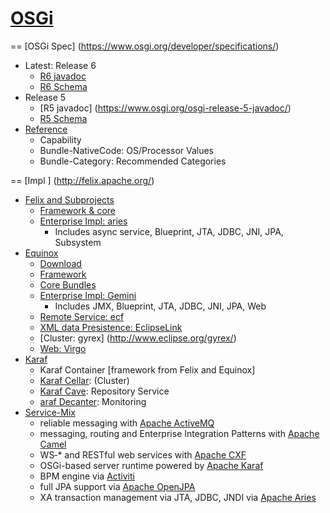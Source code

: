 [OSGi](https://www.osgi.org/)
========

== [OSGi Spec] (https://www.osgi.org/developer/specifications/)
 - Latest: Release 6
    - [R6 javadoc](https://www.osgi.org/osgi-release-6-javadoc/)
    - [R6 Schema](https://www.osgi.org/osgi-release-6-xml-schemas/)
 - Release 5
    - [R5 javadoc] (https://www.osgi.org/osgi-release-5-javadoc/)
    - [R5 Schema](https://www.osgi.org/osgi-release-5-xml-schemas/)
 - [ Reference](https://www.osgi.org/developer/specifications/reference/)
    - Capability
    - Bundle-NativeCode: OS/Processor Values
    - Bundle-Category: Recommended Categories
 
== [Impl ] (http://felix.apache.org/)
  - [Felix and Subprojects](http://felix.apache.org/)
      - [Framework & core](http://felix.apache.org/downloads.cgi)
      - [Enterprise Impl: aries](http://aries.apache.org/)
         - Includes async service, Blueprint, JTA, JDBC, JNI, JPA, Subsystem
  - [Equinox](http://www.eclipse.org/equinox/)
      - [Download](http://download.eclipse.org/equinox/)
      - [Framework](http://www.eclipse.org/equinox/framework/)
      - [Core Bundles](http://www.eclipse.org/equinox/bundles/)
      - [Enterprise Impl: Gemini](http://www.eclipse.org/gemini/)
         - Includes JMX, Blueprint, JTA, JDBC, JNI, JPA, Web
      - [ Remote Service: ecf](http://www.eclipse.org/ecf/)
      - [ XML data Presistence: EclipseLink](http://www.eclipse.org/eclipselink/)
      - [Cluster: gyrex] (http://www.eclipse.org/gyrex/)
      - [Web: Virgo](http://www.eclipse.org/virgo/)
   - [Karaf](http://karaf.apache.org/)
      - Karaf Container [framework from Felix and Equinox]
      - [Karaf Cellar](http://karaf.apache.org/manual/cellar/latest-4/): (Cluster)
      - [Karaf Cave](http://karaf.apache.org/manual/cave/latest-4/): Repository Service
      - [araf Decanter](http://karaf.apache.org/manual/decanter/latest-1/): Monitoring
   - [Service-Mix](http://servicemix.apache.org/)
      - reliable messaging with [Apache ActiveMQ](http://activemq.apache.org/)
      - messaging, routing and Enterprise Integration Patterns with [Apache Camel](http://camel.apache.org/)
      - WS‐* and RESTful web services with [Apache CXF](http://cxf.apache.org/)
      - OSGi-based server runtime powered by [Apache Karaf](http://karaf.apache.org/)
      - BPM engine via [Activiti](http://activiti.org/)
      - full JPA support via [Apache OpenJPA](http://openjpa.apache.org/)
      - XA transaction management via JTA, JDBC, JNDI via [Apache Aries](http://aries.apache.org/)
   
